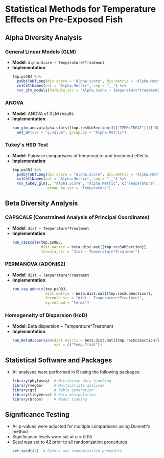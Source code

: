 # Statistical Methods for Temperature Effects on Pre-Exposed Fish

## Alpha Diversity Analysis

### General Linear Models (GLM)
- **Model**: `Alpha.Score ~ Temperature*Treatment`
- **Implementation**:
  ```r
  tmp.psOBJ %>%
    psObjToDfLong(div.score = "Alpha.Score", div.metric = "Alpha.Metric") %>%
    cutCellNames(col = "Alpha.Metric", sep = "__") %>%
    run_glm_models(formula_str = "Alpha.Score ~ Temperature*Treatment")
  ```

### ANOVA
- **Model**: ANOVA of GLM results
- **Implementation**:
  ```r
  run_glm_anova(alpha.stats[[tmp.resSubSection]][["TEMP:TREAT"]][["GLM"]]) %>%
    set_GT(var = "p.value", group.by = "Alpha.Metric")
  ```

### Tukey's HSD Test
- **Model**: Pairwise comparisons of temperature and treatment effects
- **Implementation**:
  ```r
  tmp.psOBJ %>%
    psObjToDfLong(div.score = "Alpha.Score", div.metric = "Alpha.Metric") %>%
    cutCellNames(col = "Alpha.Metric", sep = "__") %>%
    run_tukey_glm(., "Alpha.Score", "Alpha.Metric", c("Temperature", "Treatment"), 
                  group_by_var = "Temperature")
  ```

## Beta Diversity Analysis

### CAPSCALE (Constrained Analysis of Principal Coordinates)
- **Model**: `dist ~ Temperature*Treatment`
- **Implementation**:
  ```r
  run_capscale(tmp.psOBJ, 
               dist.matrix = beta.dist.mat[[tmp.resSubSection]], 
               formula_str = "dist ~ Temperature*Treatment")
  ```

### PERMANOVA (ADONIS2)
- **Model**: `dist ~ Temperature*Treatment`
- **Implementation**:
  ```r
  run_cap_adonis(tmp.psOBJ,
                 dist.matrix = beta.dist.mat[[tmp.resSubSection]], 
                 formula_str = "dist ~ Temperature*Treatment",
                 by.method = "terms")
  ```

### Homogeneity of Dispersion (HoD)
- **Model**: Beta dispersion ~ Temperature*Treatment
- **Implementation**:
  ```r
  run_BetaDispersion(dist.matrix = beta.dist.mat[[tmp.resSubSection]], 
                     var = c("Temp.Treat"))
  ```

## Statistical Software and Packages
- All analyses were performed in R using the following packages:
  ```r
  library(phyloseq)  # Microbiome data handling
  library(vegan)     # Multivariate analyses
  library(gt)        # Table generation
  library(tidyverse) # Data manipulation
  library(broom)     # Model tidying
  ```

## Significance Testing
- All p-values were adjusted for multiple comparisons using Dunnett's method
- Significance levels were set at α = 0.05
- Seed was set to 42 prior to all randomization procedures
  ```r
  set.seed(42)  # Before any randomization procedure
  ``` 